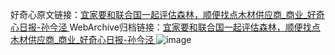 好奇心原文链接：[宜家要和联合国一起评估森林，顺便找点木材供应商_商业_好奇心日报-孙今泾 ](https://www.qdaily.com/articles/10474.html)
WebArchive归档链接：[宜家要和联合国一起评估森林，顺便找点木材供应商_商业_好奇心日报-孙今泾 ](http://web.archive.org/web/20190623160415/https://www.qdaily.com/articles/10474.html)
![image](http://ww3.sinaimg.cn/large/007d5XDply1g3vyzu360kj30u03bfhdt)